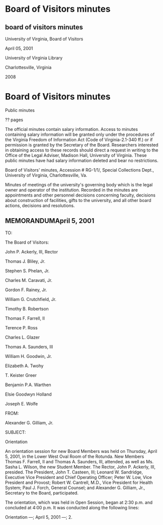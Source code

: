 Board of Visitors minutes
=========================

board of visitors minutes
-------------------------

University of Virginia, Board of Visitors

April 05, 2001

University of Virginia Library

Charlottesville, Virginia

2008

Board of Visitors minutes
=========================

Public minutes

?? pages

The official minutes contain salary information. Access to minutes containing salary information will be granted only under the procedures of the Virginia Freedom of Information Act (Code of Virginia-2.1-340 ff.) or if permission is granted by the Secretary of the Board. Researchers interested in obtaining access to these records should direct a request in writing to the Office of the Legal Adviser, Madison Hall, University of Virginia. These public minutes have had salary information deleted and bear no restrictions.

Board of Visitors' minutes, Accession # RG-1/1/, Special Collections Dept., University of Virginia, Charlottesville, Va.

Minutes of meetings of the university's governing body which is the legal owner and operator of the institution. Recorded in the minutes are appointments and other personnel decisions concerning faculty, decisions about construction of facilities, gifts to the university, and all other board actions, decisions and resolutions.

MEMORANDUMApril 5, 2001
-----------------------

TO:

The Board of Visitors:

John P. Ackerly, III, Rector

Thomas J. Bliley, Jr.

Stephen S. Phelan, Jr.

Charles M. Caravati, Jr.

Gordon F. Rainey, Jr.

William G. Crutchfield, Jr.

Timothy B. Robertson

Thomas F. Farrell, II

Terence P. Ross

Charles L. Glazer

Thomas A. Saunders, III

William H. Goodwin, Jr.

Elizabeth A. Twohy

T. Keister Greer

Benjamin P.A. Warthen

Elsie Goodwyn Holland

Joseph E. Wolfe

FROM:

Alexander G. Gilliam, Jr.

SUBJECT:

Orientation

An orientation session for new Board Members was held on Thursday, April 5, 2001, in the Lower West Oval Room of the Rotunda. New Members Thomas F. Farrell, II and Thomas A. Saunders, III, attended, as well as Ms. Sasha L. Wilson, the new Student Member. The Rector, John P. Ackerly, III, presided. The President, John T. Casteen, III; Leonard W. Sandridge, Executive Vice President and Chief Operating Officer; Peter W. Low, Vice President and Provost; Robert W. Cantrell, M.D., Vice President for Health System; Paul J. Forch, General Counsel; and Alexander G. Gilliam, Jr., Secretary to the Board, participated.

The orientation, which was held in Open Session, began at 2:30 p.m. and concluded at 4:00 p.m. It was conducted along the following lines:

Orientation —; April 5, 2001 —; 2.